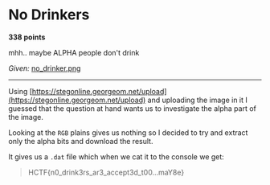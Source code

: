 # No Drinkers

**338 points**

mhh.. maybe ALPHA people don't drink

*Given:* [no_drinker.png](https://github.com/LeonGurin/Hackappatoi/blob/main/No%20Drinkers/no_drinker.png)

___

Using [https://stegonline.georgeom.net/upload](https://stegonline.georgeom.net/upload) and uploading the image in it I guessed that the question at hand wants us to investigate the alpha part of the image.

Looking at the `RGB` plains gives us nothing so I decided to try and extract only the alpha bits and download the result.

It gives us a `.dat` file which when we cat it to the console we get:

>HCTF{n0_drink3rs_ar3_accept3d_t00...maY8e}